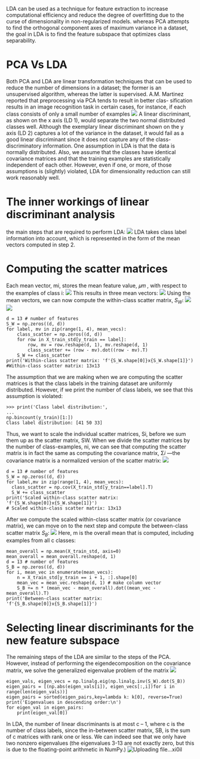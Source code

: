 LDA can be used as a technique for feature extraction to increase computational efficiency and reduce the degree of overfitting due to the curse of dimensionality in non-regularized models.
whereas PCA attempts to find the orthogonal component axes of maximum variance in a dataset, the goal in LDA is to find the feature subspace that optimizes class separability.
# PCA Vs LDA
Both PCA and LDA are linear transformation techniques that can be used to reduce the number of dimensions in a dataset; the former is an unsupervised algorithm, whereas the latter is supervised.
A.M. Martinez reported that preprocessing via PCA tends to result in better clas-
sification results in an image recognition task in certain cases, for instance, if each class consists of only a small number of examples
![](https://i.imgur.com/4LhLzwD.png)
A linear discriminant, as shown on the x axis (LD 1), would separate the two normal distributed classes well. Although the exemplary linear discriminant shown on the y axis (LD 2) captures a lot of the variance in the dataset, it would fail as a good linear discriminant since it does not capture any of the class-discriminatory information.
One assumption in LDA is that the data is normally distributed. Also, we assume that the classes have identical covariance matrices and that the training examples are statistically independent of each other. However, even if one, or more, of those assumptions is (slightly) violated, LDA for dimensionality reduction can still work reasonably well.
# The inner workings of linear discriminant analysis
the main steps that are required to perform LDA:
![](https://i.imgur.com/ozo3WbF.png)
LDA takes class label information into account, which is represented in the form
of the mean vectors computed in step 2.
# Computing the scatter matrices
Each mean vector, mi, stores the mean feature value, 𝜇𝑚 , with respect to the examples of class i:
![](https://i.imgur.com/rEedyyQ.png)
This results in three mean vectors:
![](https://i.imgur.com/sFeQe2u.png)
Using the mean vectors, we can now compute the within-class scatter matrix, $S_W$:
![](https://i.imgur.com/eVjvYVI.png)
![](https://i.imgur.com/PKHbyk3.png)
```
d = 13 # number of features
S_W = np.zeros((d, d))
for label, mv in zip(range(1, 4), mean_vecs):
    class_scatter = np.zeros((d, d))
    for row in X_train_std[y_train == label]:
        row, mv = row.reshape(d, 1), mv.reshape(d, 1)
        class_scatter += (row - mv).dot((row - mv).T)
    S_W += class_scatter
print('Within-class scatter matrix: 'f'{S_W.shape[0]}x{S_W.shape[1]}')
#Within-class scatter matrix: 13x13
```
The assumption that we are making when we are computing the scatter matrices is that the class labels in the training dataset are uniformly distributed. However, if we print the number of class labels, we see that this assumption is violated:
```
>>> print('Class label distribution:',
...
np.bincount(y_train)[1:])
Class label distribution: [41 50 33]
```
Thus, we want to scale the individual scatter matrices, Si, before we sum them up as the scatter matrix, SW. When we divide the scatter matrices by the number of class-examples, ni, we can see that computing the scatter matrix is in fact the same as computing the covariance matrix, Σ𝑖 —the covariance matrix is a normalized version of the scatter matrix:
![](https://i.imgur.com/20dCn5D.png)
```
d = 13 # number of features
S_W = np.zeros((d, d))
for label,mv in zip(range(1, 4), mean_vecs):
  class_scatter = np.cov(X_train_std[y_train==label].T)
  S_W += class_scatter
print('Scaled within-class scatter matrix: 'f'{S_W.shape[0]}x{S_W.shape[1]}')
# Scaled within-class scatter matrix: 13x13
```
After we compute the scaled within-class scatter matrix (or covariance matrix), we can move on to the next step and compute the between-class scatter matrix $S_B$:
![](https://i.imgur.com/SoWMvwE.png)
Here, m is the overall mean that is computed, including examples from all c classes:
```
mean_overall = np.mean(X_train_std, axis=0)
mean_overall = mean_overall.reshape(d, 1)
d = 13 # number of features
S_B = np.zeros((d, d))
for i, mean_vec in enumerate(mean_vecs):
    n = X_train_std[y_train == i + 1, :].shape[0]
    mean_vec = mean_vec.reshape(d, 1) # make column vector
    S_B += n * (mean_vec - mean_overall).dot((mean_vec - mean_overall).T)
print('Between-class scatter matrix: 'f'{S_B.shape[0]}x{S_B.shape[1]}')
```
# Selecting linear discriminants for the new feature subspace
The remaining steps of the LDA are similar to the steps of the PCA. However, instead of performing the eigendecomposition on the covariance matrix, we solve the generalized eigenvalue problem of the matrix
![](https://i.imgur.com/IRP54u6.png)
```
eigen_vals, eigen_vecs = np.linalg.eig(np.linalg.inv(S_W).dot(S_B))
eigen_pairs = [(np.abs(eigen_vals[i]), eigen_vecs[:,i])for i in range(len(eigen_vals))]
eigen_pairs = sorted(eigen_pairs,key=lambda k: k[0], reverse=True)
print('Eigenvalues in descending order:\n')
for eigen_val in eigen_pairs:
    print(eigen_val[0])
```
In LDA, the number of linear discriminants is at most c – 1, where c is the number of class labels, since the in-between scatter matrix, SB, is the sum of c matrices with rank one or less. We can indeed see that we only have two nonzero eigenvalues (the eigenvalues 3-13 are not exactly zero, but this is due to the floating-point arithmetic in NumPy.)
![Uploading file...xi0il]()

